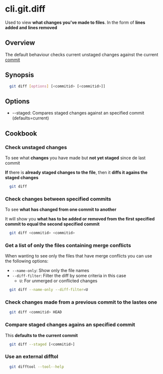 # cli.git.diff

Used to view **what changes you've made to files**. In the form of **lines
added and lines removed**

## Overview

The default behaviour checks current unstaged changes against the current
[commit](./nr07.md)

## Synopsis

```sh
  git diff [options] [<commitid> [<commitid>]]
```

## Options

- --staged: Compares staged changes against an specified commit (defaults=current)

## Cookbook

### Check unstaged changes

To see what **changes** you have made but **not yet staged** since de last commit

**If** there is **already staged changes to the file**, then it **diffs it
agains the staged changes**

```sh
  git diff
```

### Check changes between specified commits

To see **what has changed from one commit to another**

It will show you **what has to be added or removed from the first specified
commit to equal the second specified commit**

```sh
  git diff <commitid> <commitid>
```

### Get a list of only the files containing merge conflicts

When wanting to see only the files that have merge conflicts
you can use the following options:
  - `--name-only`: Show only the file names
  - `--diff-filter`: Filter the diff by some criteria in this case
    - `U`: For unmerged or conflicted changes

```sh
  git diff --name-only --diff-filter=U
```

### Check changes made from a previous commit to the lastes one

```sh
  git diff <commitid> HEAD
```

### Compare staged changes agains an specified commit

This **defaults to the current commit**

```sh
  git diff --staged [<commitid>]
```

### Use an external difftol

```sh
  git difftool --tool--help
```
